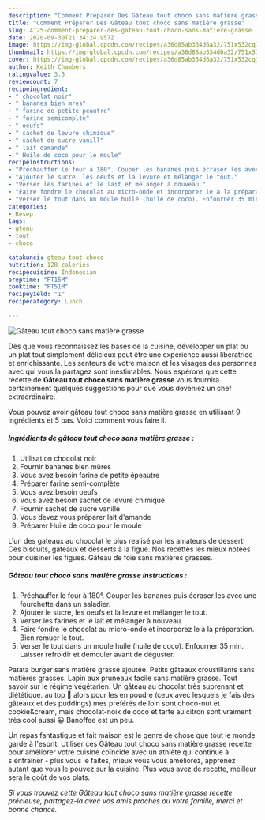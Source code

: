 ```yaml
---
description: "Comment Préparer Des Gâteau tout choco sans matière grasse"
title: "Comment Préparer Des Gâteau tout choco sans matière grasse"
slug: 4125-comment-preparer-des-gateau-tout-choco-sans-matiere-grasse
date: 2020-09-30T21:34:24.957Z
image: https://img-global.cpcdn.com/recipes/a36d85ab334d6a32/751x532cq70/gateau-tout-choco-sans-matiere-grasse-photo-principale-de-la-recette.jpg
thumbnail: https://img-global.cpcdn.com/recipes/a36d85ab334d6a32/751x532cq70/gateau-tout-choco-sans-matiere-grasse-photo-principale-de-la-recette.jpg
cover: https://img-global.cpcdn.com/recipes/a36d85ab334d6a32/751x532cq70/gateau-tout-choco-sans-matiere-grasse-photo-principale-de-la-recette.jpg
author: Keith Chambers
ratingvalue: 3.5
reviewcount: 7
recipeingredient:
- " chocolat noir"
- " bananes bien mres"
- " farine de petite peautre"
- " farine semicomplte"
- " oeufs"
- " sachet de levure chimique"
- " sachet de sucre vanill"
- " lait damande"
- " Huile de coco pour le moule"
recipeinstructions:
- "Préchauffer le four à 180°. Couper les bananes puis écraser les avec une fourchette dans un saladier."
- "Ajouter le sucre, les oeufs et la levure et mélanger le tout."
- "Verser les farines et le lait et mélanger à nouveau."
- "Faire fondre le chocolat au micro-onde et incorporez le à la préparation. Bien remuer le tout."
- "Verser le tout dans un moule huilé (huile de coco). Enfourner 35 min. Laisser refroidir et démouler avant de déguster."
categories:
- Resep
tags:
- gteau
- tout
- choco

katakunci: gteau tout choco 
nutrition: 128 calories
recipecuisine: Indonesian
preptime: "PT15M"
cooktime: "PT51M"
recipeyield: "1"
recipecategory: Lunch

---
```



![Gâteau tout choco sans matière grasse](https://img-global.cpcdn.com/recipes/a36d85ab334d6a32/751x532cq70/gateau-tout-choco-sans-matiere-grasse-photo-principale-de-la-recette.jpg)

Dès que vous reconnaissez les bases de la cuisine, développer un plat ou un plat tout simplement délicieux peut être une expérience aussi libératrice et enrichissante. Les senteurs de votre maison et les visages des personnes avec qui vous la partagez sont inestimables. Nous espérons que cette recette de <strong> Gâteau tout choco sans matière grasse </strong> vous fournira certainement quelques suggestions pour que vous deveniez un chef extraordinaire.

<!--inarticleads1-->

Vous pouvez avoir gâteau tout choco sans matière grasse en utilisant 9 Ingrédients et 5 pas. Voici comment vous faire il.

##### Ingrédients de gâteau tout choco sans matière grasse :

1. Utilisation  chocolat noir
1. Fournir  bananes bien mûres
1. Vous avez besoin  farine de petite épeautre
1. Préparer  farine semi-complète
1. Vous avez besoin  oeufs
1. Vous avez besoin  sachet de levure chimique
1. Fournir  sachet de sucre vanillé
1. Vous devez vous préparer  lait d&#39;amande
1. Préparer  Huile de coco pour le moule


L&#39;un des gateaux au chocolat le plus realisé par les amateurs de dessert! Ces biscuits, gâteaux et desserts à la figue. Nos recettes les mieux notées pour cuisiner les figues. Gâteau de foie sans matières grasses. 

<!--inarticleads2-->

##### Gâteau tout choco sans matière grasse instructions :

1. Préchauffer le four à 180°. Couper les bananes puis écraser les avec une fourchette dans un saladier.
1. Ajouter le sucre, les oeufs et la levure et mélanger le tout.
1. Verser les farines et le lait et mélanger à nouveau.
1. Faire fondre le chocolat au micro-onde et incorporez le à la préparation. Bien remuer le tout.
1. Verser le tout dans un moule huilé (huile de coco). Enfourner 35 min. Laisser refroidir et démouler avant de déguster.


Patata burger sans matière grasse ajoutée. Petits gâteaux croustillants sans matières grasses. Lapin aux pruneaux facile sans matière grasse. Tout savoir sur le régime végétarien. Un gâteau au chocolat très suprenant et diététique. au top 🙂 alors pour les en poudre (ceux avec lesquels je fais des gâteaux et des puddings) mes préférés de loin sont choco-nut et cookie&amp;cream, mais chocolat-noix de coco et tarte au citron sont vraiment très cool aussi 😀 Banoffee est un peu. 

<!--inarticleads1-->

<p>
Un repas fantastique et fait maison est le genre de chose que tout le monde garde à l'esprit. Utiliser ces Gâteau tout choco sans matière grasse recette pour améliorer votre cuisine coïncide avec un athlète qui continue à s'entraîner - plus vous le faites, mieux vous vous améliorez, apprenez autant que vous le pouvez sur la cuisine. Plus vous avez de recette, meilleur sera le goût de vos plats.
</p>

<p>
<i>Si vous trouvez cette Gâteau tout choco sans matière grasse recette précieuse, partagez-la avec vos amis proches ou votre famille, merci et bonne chance.</i>
</p>
